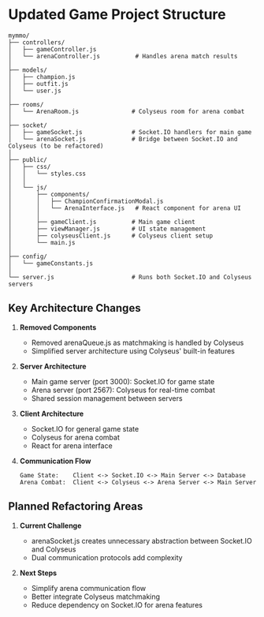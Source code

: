 # Updated Game Project Structure

```
mymmo/
├── controllers/
│   ├── gameController.js
│   └── arenaController.js          # Handles arena match results
│
├── models/
│   ├── champion.js
│   ├── outfit.js
│   └── user.js
│
├── rooms/
│   └── ArenaRoom.js               # Colyseus room for arena combat
│
├── socket/
│   ├── gameSocket.js              # Socket.IO handlers for main game
│   └── arenaSocket.js             # Bridge between Socket.IO and Colyseus (to be refactored)
│
├── public/
│   ├── css/
│   │   └── styles.css
│   │
│   └── js/
│       ├── components/
│       │   ├── ChampionConfirmationModal.js
│       │   └── ArenaInterface.js   # React component for arena UI
│       │
│       ├── gameClient.js          # Main game client
│       ├── viewManager.js         # UI state management
│       ├── colyseusClient.js      # Colyseus client setup
│       └── main.js               
│
├── config/
│   └── gameConstants.js
│
└── server.js                      # Runs both Socket.IO and Colyseus servers

```

## Key Architecture Changes

1. **Removed Components**
   - Removed arenaQueue.js as matchmaking is handled by Colyseus
   - Simplified server architecture using Colyseus' built-in features

2. **Server Architecture**
   - Main game server (port 3000): Socket.IO for game state
   - Arena server (port 2567): Colyseus for real-time combat
   - Shared session management between servers

3. **Client Architecture**
   - Socket.IO for general game state
   - Colyseus for arena combat
   - React for arena interface

4. **Communication Flow**
   ```
   Game State:    Client <-> Socket.IO <-> Main Server <-> Database
   Arena Combat:  Client <-> Colyseus <-> Arena Server <-> Main Server
   ```

## Planned Refactoring Areas

1. **Current Challenge**
   - arenaSocket.js creates unnecessary abstraction between Socket.IO and Colyseus
   - Dual communication protocols add complexity

2. **Next Steps**
   - Simplify arena communication flow
   - Better integrate Colyseus matchmaking
   - Reduce dependency on Socket.IO for arena features

